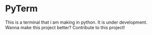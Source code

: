 # PyTerm
This is a terminal that i am making in python. It is under development. Wanna make this project better? Contribute to this project!
